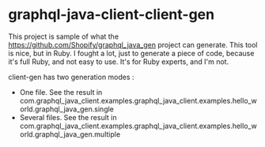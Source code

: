 # graphql-java-client-client-gen

This project is sample of what the https://github.com/Shopify/graphql_java_gen project can generate. This tool is nice, but in Ruby. 
I fought a lot, just to generate a piece of code, because it's full Ruby, and not easy to use. It's for Ruby experts, and I'm not. 

client-gen has two generation modes :
- One file. See the result in com.graphql_java_client.examples.graphql_java_client.examples.hello_world.graphql_java_gen.single
- Several files. See the result in com.graphql_java_client.examples.graphql_java_client.examples.hello_world.graphql_java_gen.multiple